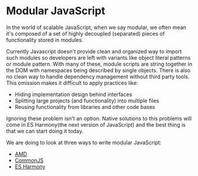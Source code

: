 # Modular JavaScript

In the world of scalable JavaScript, when we say modular, we often mean it's composed of a set of highly decoupled (separated) pieces of functionality stored in modules.

Currently Javascript doesn't provide clean and organized way to import such modules so developers are left with variants like object literal patterns or module pattern. With many of these, module scripts are string together in the DOM with namespaces being described by single objects. There is also no clean way to handle dependency management without third party tools. This omission makes it difficult to apply practices like:

- Hiding implementation design behind interfaces
- Splitting large projects (and functionality) into multiple files
- Reusing functionality from libraries and other code bases

Ignoring these problem isn't an option. Native solutions to this problems will come in ES Harmony(the next version of JavaScript) and the best thing is that we can start doing it today.

We are doing to look at three ways to write modular JavaScript:

- [AMD](https://github.com/KleoPetroff/modular-javascript/tree/master/AMD)
- [CommonJS](https://github.com/KleoPetroff/modular-javascript/tree/master/CommonJS)
- [ES Harmony](https://github.com/KleoPetroff/modular-javascript/tree/master/ES6%20Modules)